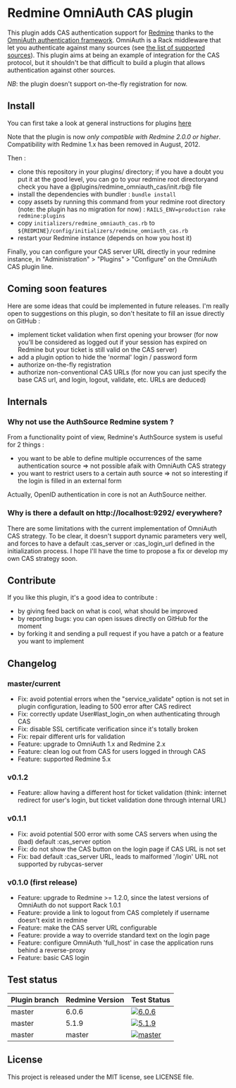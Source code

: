 # Redmine OmniAuth CAS plugin

This plugin adds CAS authentication support for [Redmine](http://www.redmine.org) thanks to the [OmniAuth authentication framework](https://github.com/intridea/omniauth). OmniAuth is a Rack middleware that let you authenticate against many sources (see [the list of supported sources](https://github.com/intridea/omniauth/blob/master/README.md)). This plugin aims at being an example of integration for the CAS protocol, but it shouldn't be that difficult to build a plugin that allows authentication against other sources.

*NB*: the plugin doesn't support on-the-fly registration for now.

## Install

You can first take a look at general instructions for plugins [here](http://www.redmine.org/wiki/redmine/Plugins)

Note that the plugin is now *only compatible with Redmine 2.0.0 or higher*. Compatibility with Redmine 1.x has been removed in August, 2012.

Then :
* clone this repository in your plugins/ directory; if you have a doubt you put it at the good level, you can go to your redmine root directoryand check you have a @plugins/redmine_omniauth_cas/init.rb@ file
* install the dependencies with bundler : `bundle install`
* copy assets by running this command from your redmine root directory (note: the plugin has no migration for now) : `RAILS_ENV=production rake redmine:plugins`
* copy `initializers/redmine_omniauth_cas.rb` to `${REDMINE}/config/initializers/redmine_omniauth_cas.rb`
* restart your Redmine instance (depends on how you host it)

Finally, you can configure your CAS server URL directly in your redmine instance, in "Administration" > "Plugins" > "Configure" on the OmniAuth CAS plugin line.

## Coming soon features

Here are some ideas that could be implemented in future releases. I'm really open to suggestions on this plugin, so don't hesitate to fill an issue directly on GitHub :
* implement ticket validation when first opening your browser (for now you’ll be considered as logged out if your session has expired on Redmine but your ticket is still valid on the CAS server)
* add a plugin option to hide the 'normal' login / password form
* authorize on-the-fly registration
* authorize non-conventional CAS URLs (for now you can just specify the base CAS url, and login, logout, validate, etc. URLs are deduced)

## Internals

### Why not use the AuthSource Redmine system ?

From a functionality point of view, Redmine's AuthSource system is useful for 2 things :
* you want to be able to define multiple occurrences of the same authentication source => not possible afaik with OmniAuth CAS strategy
* you want to restrict users to a certain auth source => not so interesting if the login is filled in an external form

Actually, OpenID authentication in core is not an AuthSource neither.

### Why is there a default on http://localhost:9292/ everywhere?

There are some limitations with the current implementation of OmniAuth CAS strategy. To be clear, it doesn't support dynamic parameters very well, and forces to have a default :cas_server or :cas_login_url defined in the initialization process. I hope I'll have the time to propose a fix or develop my own CAS strategy soon.

## Contribute

If you like this plugin, it's a good idea to contribute :
* by giving feed back on what is cool, what should be improved
* by reporting bugs: you can open issues directly on GitHub for the moment
* by forking it and sending a pull request if you have a patch or a feature you want to implement

## Changelog

### master/current

* Fix: avoid potential errors when the "service_validate" option is not set in plugin configuration, leading to 500 error after CAS redirect
* Fix: correctly update User#last_login_on when authenticating through CAS
* Fix: disable SSL certificate verification since it's totally broken
* Fix: repair different urls for validation
* Feature: upgrade to OmniAuth 1.x and Redmine 2.x
* Feature: clean log out from CAS for users logged in through CAS
* Feature: supported Redmine 5.x

### v0.1.2

* Feature: allow having a different host for ticket validation (think: internet redirect for user's login, but ticket validation done through internal URL)

### v0.1.1

* Fix: avoid potential 500 error with some CAS servers when using the (bad) default :cas_server option
* Fix: do not show the CAS button on the login page if CAS URL is not set
* Fix: bad default :cas_server URL, leads to malformed '/login' URL not supported by rubycas-server

### v0.1.0 (first release)

* Feature: upgrade to Redmine >= 1.2.0, since the latest versions of OmniAuth do not support Rack 1.0.1
* Feature: provide a link to logout from CAS completely if username doesn't exist in redmine
* Feature: make the CAS server URL configurable
* Feature: provide a way to override standard text on the login page
* Feature: configure OmniAuth 'full_host' in case the application runs behind a reverse-proxy
* Feature: basic CAS login

## Test status

|Plugin branch| Redmine Version | Test Status       |
|-------------|-----------------|-------------------|
|master       | 6.0.6           | [![6.0.6][1]][5]  |
|master       | 5.1.9           | [![5.1.9][2]][5]  |
|master       | master          | [![master][4]][5] |

[1]: https://github.com/jbbarth/redmine_omniauth_cas/actions/workflows/6_0_6.yml/badge.svg
[2]: https://github.com/jbbarth/redmine_omniauth_cas/actions/workflows/5_1_9.yml/badge.svg
[4]: https://github.com/jbbarth/redmine_omniauth_cas/actions/workflows/master.yml/badge.svg
[5]: https://github.com/jbbarth/redmine_omniauth_cas/actions

## License

This project is released under the MIT license, see LICENSE file.
